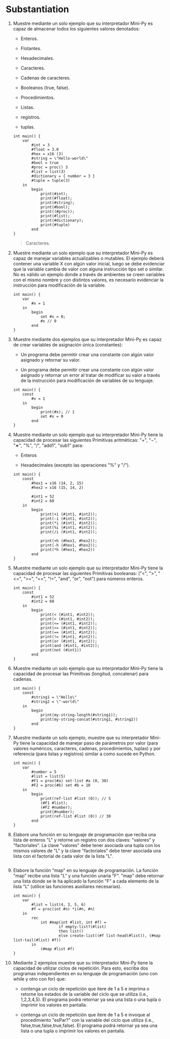 # Substantiation

1. Muestre mediante un solo ejemplo que su interpretador Mini-Py es capaz de almacenar todos los siguientes valores denotados:

	- Enteros.

	- Flotantes.

	- Hexadecimales.

	- Caracteres.

	- Cadenas de caracteres.

	- Booleanos (true, false).

	- Procedimientos.

	- Listas.

	- registros.

	- tuplas.

	```
	int main() {
		var
			#int = 3
			#float = 3.0
			#hex = x16 (3)
			#string = \"Hello-world\"
			#bool = true
			#proc = proc() 3
			#list = list(3)
			#dictionary = { number = 3 }
			#tuple = tuple(3)
		in
			begin
				print(#int);
				print(#float);
				print(#string);
				print(#bool);
				print((#proc));
				print(#list);
				print(#dictionary);
				print(#tuple)
			end
	}
	```

	> Caracteres.

2. Muestre mediante un solo ejemplo que su interpretador Mini-Py es capaz de manejar variables actualizables o mutables. El ejemplo deberá contener una variable X con algún valor inicial, luego se debe evidenciar que la variable cambia de valor con alguna instrucción tipo set o similar. No es válido un ejemplo donde a través de ambientes se creen variables con el mismo nombre y con distintos valores, es necesario evidenciar la instrucción para modificación de la variable.

	```
	int main() {
		var
			#x = 1
		in
			begin
				set #x = 0;
				#x // 0
			end
	}
	```

3. Muestre mediante dos ejemplos que su interpretador Mini-Py es capaz de crear variables de asignación única (constantes):

	- Un programa debe permitir crear una constante con algún valor asignado y retornar su valor.

	- Un programa debe permitir crear una constante con algún valor asignado y retornar un error al tratar de modificar su valor a través de la instrucción para modificación de variables de su lenguaje.

	```
	int main() {
		const
			#x = 1
		in
			begin
				print(#x); // 1
				set #x = 0
			end
	}
	```

4. Muestre mediante un solo ejemplo que su interpretador Mini-Py tiene la capacidad de procesar las siguientes Primitivas aritméticas:  "+", "−", "∗", "%", "/", "add1", "sub1" para:

	- Enteros

	- Hexadecimales (excepto las operaciones "%" y "/").

	```
	int main() {
		const
			#hex1 = x16 (14, 2, 15)
			#hex2 = x16 (15, 14, 2)

			#int1 = 52
			#int2 = 60
		in
			begin
				print(+i (#int1, #int2));
				print(-i (#int1, #int2));
				print(*i (#int1, #int2));
				print(%i (#int1, #int2));
				print(/i (#int1, #int2));

				print(+h (#hex1, #hex2));
				print(-h (#hex1, #hex2));
				print(*h (#hex1, #hex2))
			end
	}
	```

5. Muestre mediante un solo ejemplo que su interpretador Mini-Py tiene la capacidad de procesar las siguientes Primitivas booleanas:  ("<", ">", "<=", ">=", "==", "!=", "and", "or", "not") para números enteros.

	```
	int main() {
		const
			#int1 = 52
			#int2 = 60
		in
			begin
				print(< (#int1, #int2));
				print(> (#int1, #int2));
				print(<= (#int1, #int2));
				print(>= (#int1, #int2));
				print(== (#int1, #int2));
				print(!= (#int1, #int2));
				print(or (#int1, #int2));
				print(and (#int1, #int2));
				print(not (#int1))
			end
	}
	```

6. Muestre mediante un solo ejemplo que su interpretador Mini-Py tiene la capacidad de procesar las Primitivas (longitud, concatenar) para cadenas.

	```
	int main() {
		const
			#string1 = \"Hello\"
			#string2 = \"-world\"
		in
			begin
				print(my-string-length(#string1));
				print(my-string-concat(#string1, #string2))
			end
	}
	```

7. Muestre mediante un solo ejemplo, muestre que su interpretador Mini-Py tiene la capacidad de manejar paso de parámetros por valor (para valores numéricos, caracteres, cadenas, procedimientos, tuplas) y por referencia (para listas y registros) similar a como sucede en Python.

	```
	int main() {
		var
			#number = 5
			#list = list(5)
			#F1 = proc(#a) set-list #a (0, 30)
			#F2 = proc(#b) set #b = 10
		in
			begin
				print(ref-list #list (0)); // 5
				(#F1 #list);
				(#F2 #number);
				print(#number);
				print(ref-list #list (0)) // 30
			end
	}
	```

8. Elabore una función en su lenguaje de programación que reciba una lista de enteros "L" y retorne un registro con dos claves: "valores" y "factoriales". La clave "valores" debe tener asociada una tupla con los mismos valores de "L" y la clave "factoriales" debe tener asociada una lista con el factorial de cada valor de la lista "L".

	```

	```

9. Elabore la función "map" en su lenguaje de programación. La función "map" recibe una lista "L" y una función unaria "F". "map" debe retornar una lista donde se le ha aplicado la función "F" a cada elemento de la lista "L" (utilice las funciones auxiliares necesarias).

	```
	int main() {
		var
			#list = list(4, 3, 5, 6)
			#f = proc(int #n) *i(#n, #n)
		in
			rec
				int #map(int #list, int #f) =
						if empty-list?(#list)
						then list()
						else create-list((#f list-head(#list)), (#map list-tail(#list) #f))
			in
				(#map #list #f)
	}
	```

10. Mediante 2 ejemplos muestre que su interpretador Mini-Py tiene la capacidad de utilizar ciclos de repetición. Para esto, escriba dos programas independientes en su lenguaje de programación (uno con while y otro con for) que:

	- contenga un ciclo de repetición que itere de 1 a 5 e imprima o retorne los estados de la variable del ciclo que se utiliza (i.e., 1,2,3,4,5). El programa podrá retornar ya sea una lista o una tupla o imprimir los valores en pantalla.

	- contenga un ciclo de repetición que itere de 1 a 5 e invoque al procedimiento "esPar?" con la variable del ciclo que utiliza (i.e., false,true,false,true,false). El programa podrá retornar ya sea una lista o una tupla o imprimir los valores en pantalla.

	```


	```